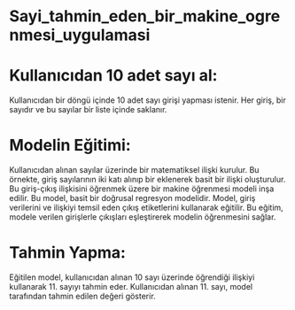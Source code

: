 # Sayi_tahmin_eden_bir_makine_ogrenmesi_uygulamasi

# Kullanıcıdan 10 adet sayı al:

Kullanıcıdan bir döngü içinde 10 adet sayı girişi yapması istenir.
Her giriş, bir sayıdır ve bu sayılar bir liste içinde saklanır.

# Modelin Eğitimi:

Kullanıcıdan alınan sayılar üzerinde bir matematiksel ilişki kurulur. Bu örnekte, giriş sayılarının iki katı alınıp bir eklenerek basit bir ilişki oluşturulur.
Bu giriş-çıkış ilişkisini öğrenmek üzere bir makine öğrenmesi modeli inşa edilir. Bu model, basit bir doğrusal regresyon modelidir.
Model, giriş verilerini ve ilişkiyi temsil eden çıkış etiketlerini kullanarak eğitilir. Bu eğitim, modele verilen girişlerle çıkışları eşleştirerek modelin öğrenmesini sağlar.

# Tahmin Yapma:

Eğitilen model, kullanıcıdan alınan 10 sayı üzerinde öğrendiği ilişkiyi kullanarak 11. sayıyı tahmin eder.
Kullanıcıdan alınan 11. sayı, model tarafından tahmin edilen değeri gösterir.
